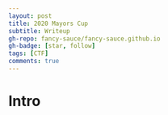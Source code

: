 ```yaml
---
layout: post
title: 2020 Mayors Cup
subtitle: Writeup
gh-repo: fancy-sauce/fancy-sauce.github.io
gh-badge: [star, follow]
tags: [CTF]
comments: true
---
```

# Intro
